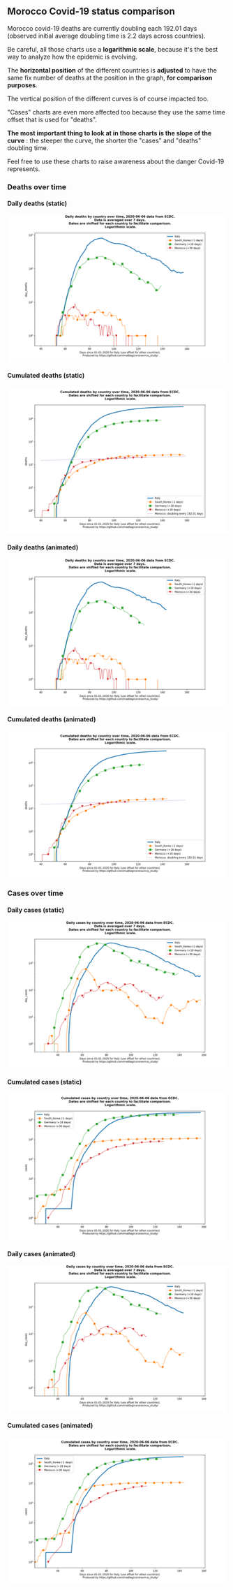 ## Morocco Covid-19 status comparison 

Morocco covid-19 deaths are currently doubling each 192.01 days (observed initial average doubling time is 2.2 days across countries).



Be careful, all those charts use a **logarithmic scale**, because it's the best way to analyze how the epidemic is evolving.
 
The **horizontal position** of the different countries is **adjusted** to have the same fix number of deaths at the position in the graph, **for comparison purposes**.

The vertical position of the different curves is of course impacted too.

"Cases" charts are even more affected too because they use the same time offset that is used for "deaths".

**The most important thing to look at in those charts is the slope of the curve** : the steeper the curve, the shorter the "cases" and "deaths" doubling time.

Feel free to use these charts to raise awareness about the danger Covid-19 represents. 


 
### Deaths over time
 
#### Daily deaths (static)
![Morocco covid-19 daily deaths static chart](https://raw.githubusercontent.com/madlag/coronavirus_study/master/notebooks/graphs/2020-06-06/countries/Morocco/2020-06-06_Morocco_day_deaths.png "Morocco covid-19 day_deaths static chart")   
 
#### Cumulated deaths (static)
![Morocco covid-19 cumulated deaths static chart](https://raw.githubusercontent.com/madlag/coronavirus_study/master/notebooks/graphs/2020-06-06/countries/Morocco/2020-06-06_Morocco_deaths.png "Morocco covid-19 deaths static chart")   
 
#### Daily deaths (animated)
![Morocco covid-19 daily deaths animated chart](https://raw.githubusercontent.com/madlag/coronavirus_study/master/notebooks/graphs/2020-06-06/countries/Morocco/2020-06-06_Morocco_day_deaths.gif "Morocco covid-19 day_deaths animated chart")   
 
#### Cumulated deaths (animated)
![Morocco covid-19 cumulated deaths animated chart](https://raw.githubusercontent.com/madlag/coronavirus_study/master/notebooks/graphs/2020-06-06/countries/Morocco/2020-06-06_Morocco_deaths.gif "Morocco covid-19 deaths animated chart")   

 
### Cases over time
 
#### Daily cases (static)
![Morocco covid-19 daily cases static chart](https://raw.githubusercontent.com/madlag/coronavirus_study/master/notebooks/graphs/2020-06-06/countries/Morocco/2020-06-06_Morocco_day_cases.png "Morocco covid-19 day_cases static chart")   
 
#### Cumulated cases (static)
![Morocco covid-19 cumulated cases static chart](https://raw.githubusercontent.com/madlag/coronavirus_study/master/notebooks/graphs/2020-06-06/countries/Morocco/2020-06-06_Morocco_cases.png "Morocco covid-19 cases static chart")   
 
#### Daily cases (animated)
![Morocco covid-19 daily cases animated chart](https://raw.githubusercontent.com/madlag/coronavirus_study/master/notebooks/graphs/2020-06-06/countries/Morocco/2020-06-06_Morocco_day_cases.gif "Morocco covid-19 day_cases animated chart")   
 
#### Cumulated cases (animated)
![Morocco covid-19 cumulated cases animated chart](https://raw.githubusercontent.com/madlag/coronavirus_study/master/notebooks/graphs/2020-06-06/countries/Morocco/2020-06-06_Morocco_cases.gif "Morocco covid-19 cases animated chart")   

